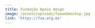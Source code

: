 ```yaml
---
title: Fundação Apoio Amigo
image: /assets/uploads/faawebmockup.jpg
link: 'https://faa.org.mz'
---
```



